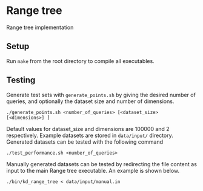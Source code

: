 # Range tree

Range tree implementation

## Setup

Run `make` from the root directory to compile all executables.

## Testing

Generate test sets with `generate_points.sh` by giving the desired number of queries, and optionally the dataset size and number of dimensions.

```
./generate_points.sh <number_of_queries> [<dataset_size> [<dimensions>] ]
```

Default values for dataset\_size and dimensions are 100000 and 2 respectively. Example datasets are stored in `data/input/` directory. Generated datasets can be tested with the following command

```
./test_performance.sh <number_of_queries>
```

Manually generated datasets can be tested by redirecting the file content as input to the main Range tree executable. An example is shown below.

```
./bin/kd_range_tree < data/input/manual.in
```
